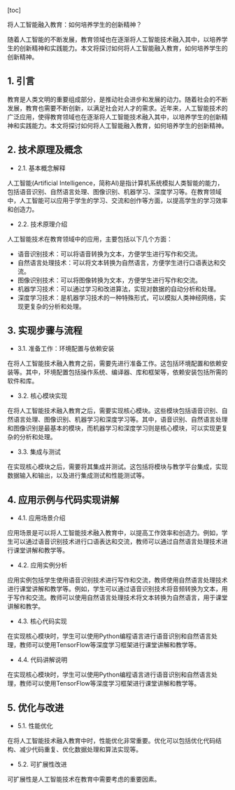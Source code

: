 
[toc]                    
                
                
将人工智能融入教育：如何培养学生的创新精神？

随着人工智能的不断发展，教育领域也在逐渐将人工智能技术融入其中，以培养学生的创新精神和实践能力。本文将探讨如何将人工智能融入教育，如何培养学生的创新精神。

## 1. 引言

教育是人类文明的重要组成部分，是推动社会进步和发展的动力。随着社会的不断发展，教育也需要不断创新，以满足社会对人才的需求。近年来，人工智能技术的广泛应用，使得教育领域也在逐渐将人工智能技术融入其中，以培养学生的创新精神和实践能力。本文将探讨如何将人工智能融入教育，如何培养学生的创新精神。

## 2. 技术原理及概念

- 2.1. 基本概念解释

人工智能(Artificial Intelligence，简称AI)是指计算机系统模拟人类智能的能力，包括语音识别、自然语言处理、图像识别、机器学习、深度学习等。在教育领域中，人工智能可以应用于学生的学习、交流和创作等方面，以提高学生的学习效率和创造力。

- 2.2. 技术原理介绍

人工智能技术在教育领域中的应用，主要包括以下几个方面：

- 语音识别技术：可以将语音转换为文本，方便学生进行写作和交流。
- 自然语言处理技术：可以将文本转换为自然语言，方便学生进行口语表达和交流。
- 图像识别技术：可以将图像转换为文本，方便学生进行写作和交流。
- 机器学习技术：可以通过学习和改进算法，实现对数据的自动分析和处理。
- 深度学习技术：是机器学习技术的一种特殊形式，可以模拟人类神经网络，实现更复杂的分析和处理。

## 3. 实现步骤与流程

- 3.1. 准备工作：环境配置与依赖安装

在将人工智能技术融入教育之前，需要先进行准备工作。这包括环境配置和依赖安装等。其中，环境配置包括操作系统、编译器、库和框架等，依赖安装包括所需的软件和库。

- 3.2. 核心模块实现

在将人工智能技术融入教育之后，需要实现核心模块。这些模块包括语音识别、自然语言处理、图像识别、机器学习和深度学习等。其中，语音识别、自然语言处理和图像识别是最基本的模块，而机器学习和深度学习则是核心模块，可以实现更复杂的分析和处理。

- 3.3. 集成与测试

在实现核心模块之后，需要将其集成并测试。这包括将模块与教学平台集成，实现数据输入和输出，以及进行集成测试和性能测试等。

## 4. 应用示例与代码实现讲解

- 4.1. 应用场景介绍

应用场景是可以将人工智能技术融入教育中，以提高工作效率和创造力。例如，学生可以通过语音识别技术进行口语表达和交流，教师可以通过自然语言处理技术进行课堂讲解和教学等。

- 4.2. 应用实例分析

应用实例包括学生使用语音识别技术进行写作和交流，教师使用自然语言处理技术进行课堂讲解和教学等。例如，学生可以通过语音识别技术将音频转换为文本，用于写作和交流。教师可以使用自然语言处理技术将文本转换为自然语言，用于课堂讲解和教学。

- 4.3. 核心代码实现

在实现核心模块时，学生可以使用Python编程语言进行语音识别和自然语言处理，教师可以使用TensorFlow等深度学习框架进行课堂讲解和教学等。

- 4.4. 代码讲解说明

在实现核心模块时，学生可以使用Python编程语言进行语音识别和自然语言处理，教师可以使用TensorFlow等深度学习框架进行课堂讲解和教学等。

## 5. 优化与改进

- 5.1. 性能优化

在将人工智能技术融入教育中时，性能优化非常重要。优化可以包括优化代码结构、减少代码重复、优化数据处理和算法实现等。

- 5.2. 可扩展性改进

可扩展性是人工智能技术在教育中需要考虑的重要因素。

